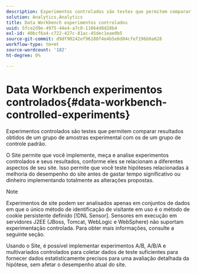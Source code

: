 ```yaml
---
description: Experimentos controlados são testes que permitem comparar resultados obtidos de um grupo de amostras experimental com os de um grupo de controle padrão.
solution: Analytics,Analytics
title: Data Workbench experimentos controlados
uuid: 5fce2d9e-4975-44e4-a7c0-11064d8d28b4
exl-id: 40bcf6a4-c722-427c-81ac-45dec1eae0b5
source-git-commit: d9df90242ef96188f4e4b5e6d04cfef196b0a628
workflow-type: tm+mt
source-wordcount: '182'
ht-degree: 0%

---
```


# Data Workbench experimentos controlados{#data-workbench-controlled-experiments}

Experimentos controlados são testes que permitem comparar resultados obtidos de um grupo de amostras experimental com os de um grupo de controle padrão.

O Site permite que você implemente, meça e analise experimentos controlados e seus resultados, conforme eles se relacionam a diferentes aspectos de seu site. Isso permite que você teste hipóteses relacionadas à melhoria do desempenho do site antes de gastar tempo significativo ou dinheiro implementando totalmente as alterações propostas.

>[!NOTE]
>
>Experimentos de site podem ser analisados apenas em conjuntos de dados em que o único método de identificação de visitante em uso é o método de cookie persistente definido [!DNL Sensor]. Sensores em execução em servidores J2EE (JBoss, Tomcat, WebLogic e WebSphere) não suportam experimentação controlada. Para obter mais informações, consulte a seguinte seção.

Usando o Site, é possível implementar experimentos A/B, A/B/A e multivariados controlados para coletar dados de teste suficientes para fornecer dados estatisticamente precisos para uma avaliação detalhada da hipótese, sem afetar o desempenho atual do site.
